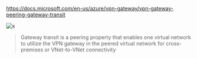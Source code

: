 https://docs.microsoft.com/en-us/azure/vpn-gateway/vpn-gateway-peering-gateway-transit

![x](https://docs.microsoft.com/en-us/azure/vpn-gateway/media/vpn-gateway-peering-gateway-transit/gatewaytransit.png)

> Gateway transit is a peering property that enables one virtual network to utilize the VPN gateway in the peered virtual network for cross-premises or VNet-to-VNet connectivity
